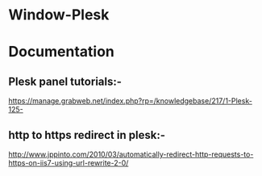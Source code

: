 # Window-Plesk
Documentation
==============

Plesk panel tutorials:-
-----------------------
https://manage.grabweb.net/index.php?rp=/knowledgebase/217/1-Plesk-125-


http to https redirect in plesk:-
---------------------------------
http://www.jppinto.com/2010/03/automatically-redirect-http-requests-to-https-on-iis7-using-url-rewrite-2-0/
